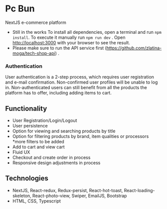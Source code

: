 # Pc Bun
NextJS e-commerce platform 
* Still in the works 
To install all dependencies, open a terminal and run `npm install`.
To execute it manually run `npm run dev` .
Open [http://localhost:3000](http://localhost:3000) with your browser to see the result.
* Please make sure to run the API service first (https://github.com/zlatina-moga/tech-shop-api) .

### Authentication
User authentication is a 2-step process, which requires user registration and e-mail confirmation. 
Non-confirmed user profiles will be unable to log in.
Non-authenticated users can still benefit from all the products the platform has to offer, including adding items to cart.


## Functionality
* User Registration/Login/Logout
* User persistence
* Option for viewing and searching products by title
* Option for filtering products by brand, item qualities or processors *more filters to be added
* Add to cart and view cart
* Fluid UX
* Checkout and create order in process
* Responsive design adjustments in process


## Technologies
* NextJS, React-redux, Redux-persist, React-hot-toast, React-loading-skeleton, React-photo-view, Swiper, EmailJS, Bootstrap
* HTML, CSS, Typescript
